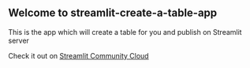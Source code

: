 ## Welcome to streamlit-create-a-table-app

This is the app which will create a table for you and publish on Streamlit server

Check it out on [Streamlit Community Cloud](https://st-hello-app.streamlit.app/)
